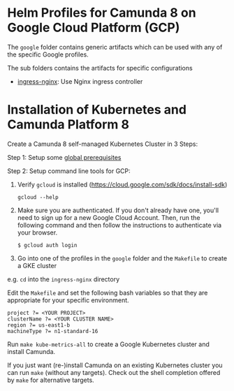 # Helm Profiles for Camunda 8 on Google Cloud Platform (GCP)

The `google` folder contains generic artifacts which can be used with any of the specific Google profiles.

The sub folders contains the artifacts for specific configurations 
- [ingress-nginx](ingress-nginx): Use Nginx ingress controller

# Installation of Kubernetes and Camunda Platform 8

Create a Camunda 8 self-managed Kubernetes Cluster in 3 Steps:

Step 1: Setup some [global prerequisites](../README.md#global-prerequisites)

Step 2: Setup command line tools for GCP:

1. Verify `gcloud` is installed (https://cloud.google.com/sdk/docs/install-sdk)

       gcloud --help

2. Make sure you are authenticated. If you don't already have one, you'll need to sign up for a new
   Google Cloud Account. Then, run the following command and then follow the instructions to authenticate via your browser.

       $ gcloud auth login

3. Go into one of the profiles in the `google` folder and the `Makefile` to create a GKE cluster

e.g. `cd` into the `ingress-nginx` directory

Edit the `Makefile` and set the following bash variables so that they are appropriate for your specific environment.

    project ?= <YOUR PROJECT>
    clusterName ?= <YOUR CLUSTER NAME>
    region ?= us-east1-b
    machineType ?= n1-standard-16

Run `make kube-metrics-all` to create a Google Kubernetes cluster and install Camunda.

If you just want (re-)install Camunda on an existing Kubernetes cluster
you can run `make` (without any targets).
Check out the shell completion offered by `make` for alternative targets.